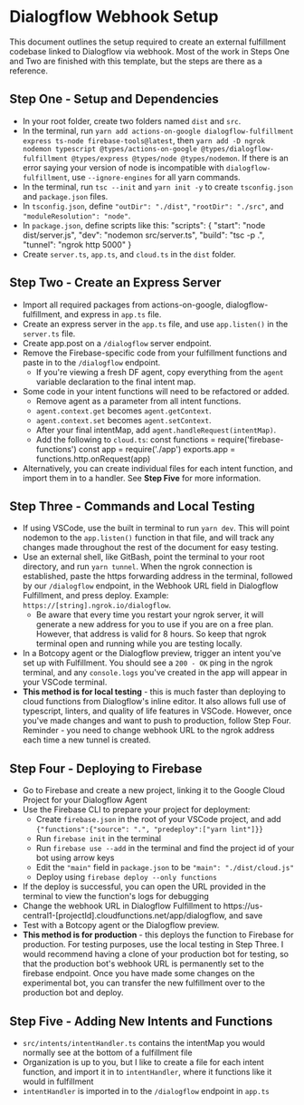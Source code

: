 # Dialogflow Webhook Setup

This document outlines the setup required to create an external fulfillment codebase linked to Dialogflow via webhook.
Most of the work in Steps One and Two are finished with this template, but the steps are there as a reference.

## Step One - Setup and Dependencies
- In your root folder, create two folders named `dist` and `src`.
- In the terminal, run `yarn add actions-on-google dialogflow-fulfillment express ts-node firebase-tools@latest`, then `yarn add -D ngrok nodemon typescript @types/actions-on-google @types/dialogflow-fulfillment @types/express @types/node @types/nodemon`. If there is an error saying your version of node is incompatible with `dialogflow-fulfillment`, use `--ignore-engines` for all yarn commands.
- In the terminal, run `tsc --init` and `yarn init -y` to create `tsconfig.json` and `package.json` files.
- In `tsconfig.json`, define `"outDir": "./dist"`, `"rootDir": "./src"`, and `"moduleResolution": "node"`.
- In `package.json`, define scripts like this:
  "scripts": {
    "start": "node dist/server.js",
    "dev": "nodemon src/server.ts",
    "build": "tsc -p .",
    "tunnel": "ngrok http 5000"
  }
- Create `server.ts`, `app.ts`, and `cloud.ts` in the `dist` folder.

## Step Two - Create an Express Server
- Import all required packages from actions-on-google, dialogflow-fulfillment, and express in `app.ts` file.
- Create an express server in the `app.ts` file, and use `app.listen()` in the `server.ts` file.
- Create app.post on a `/dialogflow` server endpoint.
- Remove the Firebase-specific code from your fulfillment functions and paste in to the `/dialogflow` endpoint.
  - If you're viewing a fresh DF agent, copy everything from the `agent` variable declaration to the final intent map.
- Some code in your intent functions will need to be refactored or added.
  - Remove agent as a parameter from all intent functions.
  - `agent.context.get` becomes `agent.getContext`.
  - `agent.context.set` becomes `agent.setContext`.
  - After your final intentMap, add `agent.handleRequest(intentMap)`.
  - Add the following to `cloud.ts`:
    const functions = require('firebase-functions')
    const app = require('./app')
    exports.app = functions.http.onRequest(app)
- Alternatively, you can create individual files for each intent function, and import them in to a handler. See **Step Five** for more information.

## Step Three - Commands and Local Testing
- If using VSCode, use the built in terminal to run `yarn dev`. This will point nodemon to the `app.listen()` function in that file, and will track any changes made throughout the rest of the document for easy testing.
- Use an external shell, like GitBash, point the terminal to your root directory, and run `yarn tunnel`. When the ngrok connection is established, paste the https forwarding address in the terminal, followed by our `/dialogflow` endpoint, in the Webhook URL field in Dialogflow Fulfillment, and press deploy. Example: `https://[string].ngrok.io/dialogflow`.
  - Be aware that every time you restart your ngrok server, it will generate a new address for you to use if you are on a free plan. However, that address is valid for 8 hours. So keep that ngrok terminal open and running while you are testing locally.
- In a Botcopy agent or the Dialogflow preview, trigger an intent you've set up with Fulfillment. You should see a `200 - OK` ping in the ngrok terminal, and any `console.logs` you've created in the app will appear in your VSCode terminal.
- **This method is for local testing** - this is much faster than deploying to cloud functions from Dialogflow's inline editor. It also allows full use of typescript, linters, and quality of life features in VSCode. However, once you've made changes and want to push to production, follow Step Four. Reminder - you need to change webhook URL to the ngrok address each time a new tunnel is created.

## Step Four - Deploying to Firebase
- Go to Firebase and create a new project, linking it to the Google Cloud Project for your Dialogflow Agent
- Use the Firebase CLI to prepare your project for deployment:
  - Create `firebase.json` in the root of your VSCode project, and add `{"functions":{"source": ".", "predeploy":["yarn lint"]}}`
  - Run `firebase init` in the terminal
  - Run `firebase use --add` in the terminal and find the project id of your bot using arrow keys
  - Edit the `"main"` field in `package.json` to be `"main": "./dist/cloud.js"`
  - Deploy using `firebase deploy --only functions`
- If the deploy is successful, you can open the URL provided in the terminal to view the function's logs for debugging
- Change the webhook URL in Dialogflow Fulfillment to https://us-central1-[projectId].cloudfunctions.net/app/dialogflow, and save
- Test with a Botcopy agent or the Dialogflow preview.
- **This method is for production** - this deploys the function to Firebase for production. For testing purposes, use the local testing in Step Three. I would recommend having a clone of your production bot for testing, so that the production bot's webhook URL is permanently set to the firebase endpoint. Once you have made some changes on the experimental bot, you can transfer the new fulfillment over to the production bot and deploy.

## Step Five - Adding New Intents and Functions
- `src/intents/intentHandler.ts` contains the intentMap you would normally see at the bottom of a fulfillment file
- Organization is up to you, but I like to create a file for each intent function, and import it in to `intentHandler`, where it functions like it would in fulfillment
- `intentHandler` is imported in to the `/dialogflow` endpoint in `app.ts`